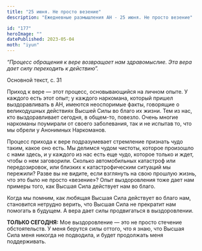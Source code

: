 ```yaml
---
title: "25 июня. Не просто везение"
description: "Ежедневные размышления АН - 25 июня. Не просто везение"

id: "177"
heroImage: ""
datePublished: 2023-05-04
moth: "iyun"
---
```


_“Процесс обращения к вере возвращает нам здравомыслие. Эта вера дает силу
переходить к действию”._

Основной текст, с. 31

Приход к вере — этот процесс, основывающийся на личном опыте. У каждого есть
этот опыт; у каждого наркомана, который пришел выздоравливать в АН, имеются
неоспоримые факты, говорящие о великодушных действиях Высшей Силы во благо их
жизни. Тем из нас, кто выздоравливает сегодня, в общем-то, повезло. Очень
многие наркоманы поумирали от своего заболевания, так и не испытав то, что мы
обрели у Анонимных Наркоманов.

Процесс прихода к вере подразумевает стремление признать чудо таким, какое оно
есть. Мы делимся чудом чистоты, которое произошло с нами здесь, и у каждого из
нас есть еще чудо, которое только и ждет, чтобы о нем заговорили. Сколько
автомобильных катастроф или передозировок, или близких к катастрофическим
ситуаций мы пережили? Разве вы не видите, если взглянуть на свою прошлую
жизнь, что это было не просто «везение»? Опыт выздоровления тоже дает нам
примеры того, как Высшая Сила действует нам во благо.

Когда мы помним, как любящая Высшая Сила действует во благо нам, становится
нетрудно верить, что Высшая Сила не прекратит нам помогать в будущем. А вера
дает силы продвигаться в выздоровлении.

**ТОЛЬКО СЕГОДНЯ:** Мое выздоровление — это не просто стечение обстоятельств.
У меня берутся силы оттого, что я знаю, что Высшая Сила меня никогда не
подводила, и будет продолжать меня поддерживать.
